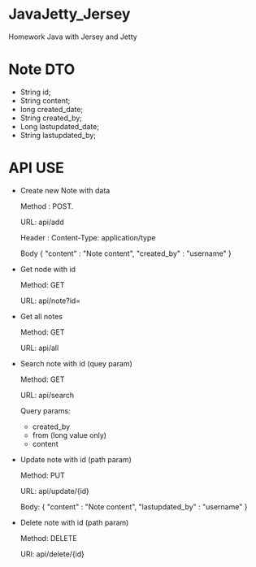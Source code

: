 # JavaJetty_Jersey
Homework Java with Jersey and Jetty

# Note DTO
- String id;
- String content;
- long created_date;
- String created_by;
- Long lastupdated_date;
- String lastupdated_by;

# API USE
- Create new Note with data

  Method : POST.
  
  URL: api/add
  
  Header :
    Content-Type: application/type
    
  Body
      {
        "content" : "Note content",
        "created_by" : "username"
      }
- Get node with id

  Method: GET
  
  URL: api/note?id=
  
- Get all notes

  Method: GET
  
  URL: api/all
  
- Search note with id (quey param)

  Method: GET
  
  URL: api/search
  
  Query params:
  
    + created_by
    + from (long value only)
    + content
    
- Update note with id (path param)

  Method: PUT
  
  URL: api/update/{id}
  
  Body: 
    {
        "content" : "Note content",
        "lastupdated_by" : "username"
    }
    
- Delete note with id (path param)

  Method: DELETE
  
  URl: api/delete/{id}
  
